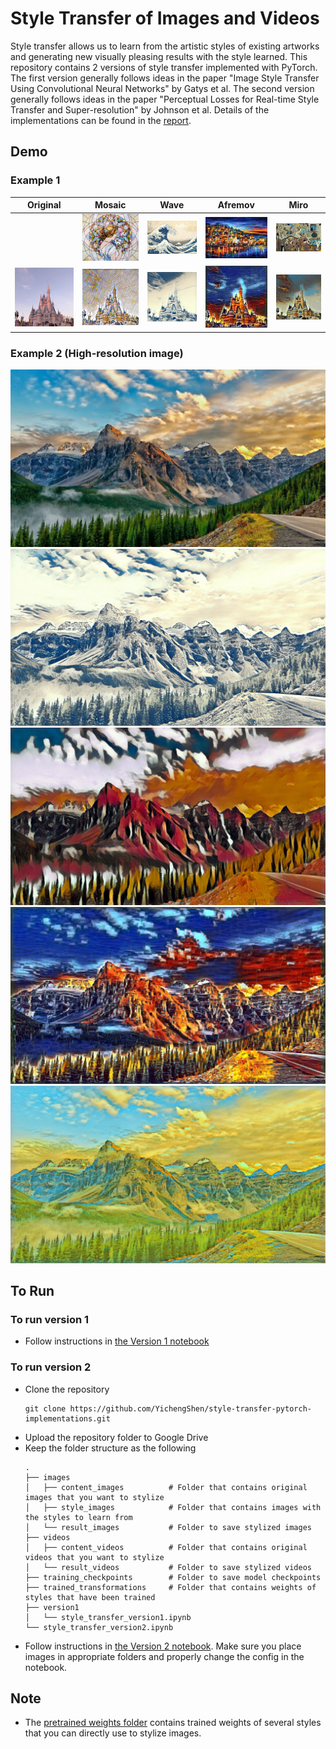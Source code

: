 # Style Transfer of Images and Videos

Style transfer allows us to learn from the artistic styles of existing artworks and generating new visually pleasing results with the style learned. This repository contains 2 versions of style transfer implemented with PyTorch. The first version generally follows ideas in the paper "Image Style Transfer Using Convolutional Neural Networks" by Gatys et al. The second version generally follows ideas in the paper "Perceptual Losses for Real-time Style Transfer and Super-resolution" by Johnson et al. Details of the implementations can be found in the [report](./report.pdf).

## Demo

### Example 1

Original |  Mosaic |  Wave |  Afremov |  Miro
|:-----------:|:----------------:|:------------------------:|:------------------------:|:-------------------------:|
&nbsp; | <img src="./images/style_images/mosaic.jpg" width="120"/> | <img src="./images/style_images/wave.jpg" width="180"/> | <img src="./images/style_images/town_afremov.jpg" width="140"/> | <img src="./images/style_images/miro.jpg" width="190"/> |
![](./images/content_images/disney.jpg)|  ![](./images/result_images/disney_mosaic.jpg)|  ![](./images/result_images/disney_wave.jpg)|  ![](./images/result_images/disney_afremov.jpg)|  ![](./images/result_images/disney_miro.jpg)|

### Example 2 (High-resolution image)

![](./images/content_images/scene1.jpg)
![](./images/result_images/mountains_wave.jpg)
![](./images/result_images/mountains_lewis_workshop.jpg)
![](./images/result_images/mountains_afremov.jpg)
![](./images/result_images/mountains_wang_ximeng.jpg)

## To Run

### To run version 1

- Follow instructions in [the Version 1 notebook](./version1/style_transfer_version1.ipynb)

### To run version 2

- Clone the repository
  ```
  git clone https://github.com/YichengShen/style-transfer-pytorch-implementations.git
  ```
- Upload the repository folder to Google Drive
- Keep the folder structure as the following
  ```
  .
  ├── images                                    
  │   ├── content_images          # Folder that contains original images that you want to stylize    
  │   ├── style_images            # Folder that contains images with the styles to learn from    
  │   └── result_images           # Folder to save stylized images  
  ├── videos                            
  │   ├── content_videos          # Folder that contains original videos that you want to stylize               
  │   └── result_videos           # Folder to save stylized videos
  ├── training_checkpoints        # Folder to save model checkpoints
  ├── trained_transformations     # Folder that contains weights of styles that have been trained
  ├── version1
  │   └── style_transfer_version1.ipynb
  └── style_transfer_version2.ipynb
  ```
- Follow instructions in [the Version 2 notebook](./style_transfer_version2.ipynb). Make sure you place images in appropriate folders and properly change the config in the notebook.

## Note

- The [pretrained weights folder](./trained_transformations) contains trained weights of several styles that you can directly use to stylize images.
